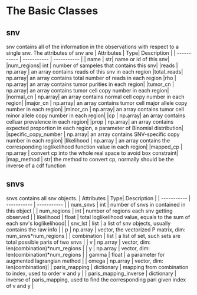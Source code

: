 # The Basic Classes
## snv
snv contains all of the information in the observations with respect to a single snv. The attributes of snv are 
| Attributes | Type| Description |
| ----------- | ----------- | ----------- |
| name | str| name or id of this snv|
|num_regions| int | number of sampeles that contains this snv|
|reads | np.array | an array contains reads of this snv in each region
|total_reads| np.array| an array contains total number of reads in each region
|rho | np.array| an array contains tumor purities in each region|
|tumor_cn | np.array| an array contains tumor cell copy number in each region|
|normal_cn | np.array| an array contains normal cell copy number in each region|
|major_cn | np.array| an array contains tumor cell major allele  copy number in each region|
|minor_cn | np.array| an array contains tumor cell minor allele  copy number in each region|
|cp | np.array| an array contains celluar prevalence in each region|
|prop | np.array| an array contains expected proportion in each region, a parameter of Binomial distribution|
|specific_copy_number | np.array| an array contains  SNV-specific copy number in each region|
|likelihood | np.array | an array contains  the corresponding loglikelihood function value in each region|
|mapped_cp | np.array | convert cp into the whole real space to avoid box constraint|
|map_method | str| the method to convert cp, normally should be the inverse of a cdf function

## snvs
snvs contains all snv objects.
| Attributes | Type| Description |
| ----------- | ----------- | ----------- |
| num_snvs | int | number of snvs in contained in this object |
| num_regions | int | number of regions each snv getting observed |
| likelihood | float | total loglikelihood value, equals to the sum of each snv's  loglikelihood|
| snv_lst | list | a list of snv objects, usually contains the raw info |
| p | np.array  | vector, the vectorized P matrix, dim: num_snvs*num_regions  |
| combination | list | a list of set, such sets are total possible paris of two snvs |
| v | np.array | vector, dim: len(combination)*num_regions |
| y | np.array | vector, dim: len(combination)*num_regions |
| gamma | float | a parameter for augmented lagrangian method |
| omega | np.array | vector,  dim: len(combination)|
| paris_mapping | dictionary | mapping from combination to index, used to order v and y |
| paris_mapping_inverse | dictionary | inverse of paris_mapping, used to find the corresponding pari given index of v and y |
